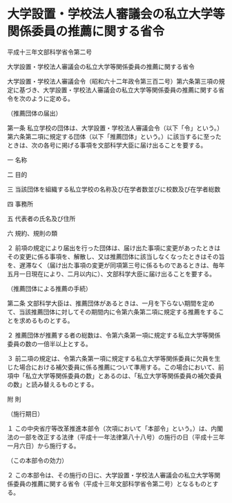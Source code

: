 # 大学設置・学校法人審議会の私立大学等関係委員の推薦に関する省令

平成十三年文部科学省令第二号

大学設置・学校法人審議会の私立大学等関係委員の推薦に関する省令

大学設置・学校法人審議会令（昭和六十二年政令第三百二号）第六条第三項の規定に基づき、大学設置・学校法人審議会の私立大学等関係委員の推薦に関する省令を次のように定める。

（推薦団体の届出）

第一条 私立学校の団体は、大学設置・学校法人審議会令（以下「令」という。）第六条第二項に規定する団体（以下「推薦団体」という。）に該当するに至ったときは、次の各号に掲げる事項を文部科学大臣に届け出ることを要する。

一 名称

二 目的

三 当該団体を組織する私立学校の名称及び在学者数並びに校数及び在学者総数

四 事務所

五 代表者の氏名及び住所

六 規約、規則の類

２ 前項の規定により届出を行った団体は、届け出た事項に変更があったときはその変更に係る事項を、解散し、又は推薦団体に該当しなくなったときはその旨を、遅滞なく（届け出た事項の変更が同項第三号に係るものであるときは、毎年五月一日現在により、二月以内に）、文部科学大臣に届け出ることを要する。

（推薦団体による推薦の手続）

第二条 文部科学大臣は、推薦団体があるときは、一月を下らない期間を定めて、当該推薦団体に対してその期間内に令第六条第二項に規定する推薦をすることを求めるものとする。

２ 推薦団体が推薦する者の総数は、令第六条第一項に規定する私立大学等関係委員の数の一倍半以上とする。

３ 前二項の規定は、令第六条第一項に規定する私立大学等関係委員に欠員を生じた場合における補欠委員に係る推薦について準用する。この場合において、前項中「私立大学等関係委員の数」とあるのは、「私立大学等関係委員の補欠委員の数」と読み替えるものとする。

附 則

（施行期日）

１ この中央省庁等改革推進本部令（次項において「本部令」という。）は、内閣法の一部を改正する法律（平成十一年法律第八十八号）の施行の日（平成十三年一月六日）から施行する。

（この本部令の効力）

２ この本部令は、その施行の日に、大学設置・学校法人審議会の私立大学等関係委員の推薦に関する省令（平成十三年文部科学省令第二号）となるものとする。

